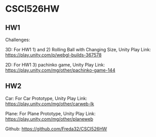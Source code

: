 # CSCI526HW

## HW1
Challenges:

3D: For HW1 1) and 2) Rolling Ball with Changing Size, Unity Play Link: https://play.unity.com/p/webgl-builds-367578

2D: For HW1 3) pachinko game, Unity Play Link: https://play.unity.com/mg/other/pachinko-game-144

## HW2
Car: For Car Prototype, Unity Play Link: https://play.unity.com/mg/other/carweb-lk

Plane: For Plane Prototype, Unity Play Link: https://play.unity.com/mg/other/planeweb

Github: https://github.com/Freda32/CSCI526HW
